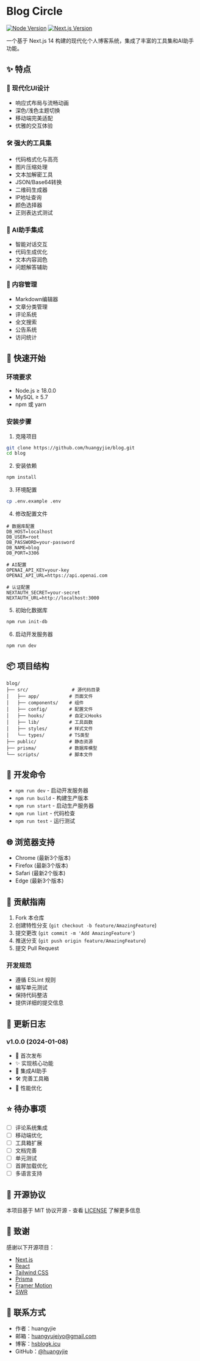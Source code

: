 # Blog Circle
[![Node Version](https://img.shields.io/badge/node-%3E%3D18.0.0-brightgreen)](https://nodejs.org)
[![Next.js Version](https://img.shields.io/badge/next.js-14.0.0-blue)](https://nextjs.org)

一个基于 Next.js 14 构建的现代化个人博客系统，集成了丰富的工具集和AI助手功能。

## ✨ 特点

### 🎨 现代化UI设计
- 响应式布局与流畅动画
- 深色/浅色主题切换
- 移动端完美适配
- 优雅的交互体验

### 🛠 强大的工具集
- 代码格式化与高亮
- 图片压缩处理
- 文本加解密工具
- JSON/Base64转换
- 二维码生成器
- IP地址查询
- 颜色选择器
- 正则表达式测试

### 🤖 AI助手集成
- 智能对话交互
- 代码生成优化
- 文本内容润色
- 问题解答辅助

### 📝 内容管理
- Markdown编辑器
- 文章分类管理
- 评论系统
- 全文搜索
- 公告系统
- 访问统计

## 🚀 快速开始

### 环境要求
- Node.js ≥ 18.0.0
- MySQL ≥ 5.7
- npm 或 yarn

### 安装步骤

1. 克隆项目
```bash
git clone https://github.com/huangyjie/blog.git
cd blog
```

2. 安装依赖
```bash
npm install
```

3. 环境配置
```bash
cp .env.example .env
```

4. 修改配置文件
```env
# 数据库配置
DB_HOST=localhost
DB_USER=root
DB_PASSWORD=your-password
DB_NAME=blog
DB_PORT=3306

# AI配置
OPENAI_API_KEY=your-key
OPENAI_API_URL=https://api.openai.com

# 认证配置
NEXTAUTH_SECRET=your-secret
NEXTAUTH_URL=http://localhost:3000
```

5. 初始化数据库
```bash
npm run init-db
```

6. 启动开发服务器
```bash
npm run dev
```

## 📦 项目结构

```
blog/
├── src/                # 源代码目录
│   ├── app/           # 页面文件
│   ├── components/    # 组件
│   ├── config/        # 配置文件
│   ├── hooks/         # 自定义Hooks
│   ├── lib/           # 工具函数
│   ├── styles/        # 样式文件
│   └── types/         # TS类型
├── public/            # 静态资源
├── prisma/            # 数据库模型
└── scripts/           # 脚本文件
```

## 🔧 开发命令

- `npm run dev` - 启动开发服务器
- `npm run build` - 构建生产版本
- `npm run start` - 启动生产服务器
- `npm run lint` - 代码检查
- `npm run test` - 运行测试

## 🌐 浏览器支持

- Chrome (最新3个版本)
- Firefox (最新3个版本)
- Safari (最新2个版本)
- Edge (最新3个版本)

## 🤝 贡献指南

1. Fork 本仓库
2. 创建特性分支 (`git checkout -b feature/AmazingFeature`)
3. 提交更改 (`git commit -m 'Add AmazingFeature'`)
4. 推送分支 (`git push origin feature/AmazingFeature`)
5. 提交 Pull Request

### 开发规范
- 遵循 ESLint 规则
- 编写单元测试
- 保持代码整洁
- 提供详细的提交信息

## 📝 更新日志

### v1.0.0 (2024-01-08)
- 🎉 首次发布
- ✨ 实现核心功能
- 🤖 集成AI助手
- 🛠 完善工具箱
- 🚀 性能优化

## ⭐ 待办事项

- [ ] 评论系统集成
- [ ] 移动端优化
- [ ] 工具箱扩展
- [ ] 文档完善
- [ ] 单元测试
- [ ] 首屏加载优化
- [ ] 多语言支持

## 📄 开源协议

本项目基于 MIT 协议开源 - 查看 [LICENSE](LICENSE) 了解更多信息

## 🙏 致谢

感谢以下开源项目：
- [Next.js](https://nextjs.org/)
- [React](https://reactjs.org/)
- [Tailwind CSS](https://tailwindcss.com/)
- [Prisma](https://www.prisma.io/)
- [Framer Motion](https://www.framer.com/motion/)
- [SWR](https://swr.vercel.app/)

## 📮 联系方式

- 作者：huangyjie
- 邮箱：huangyujeiyo@gmail.com
- 博客：[hsblogk.icu](https://hsblogk.icu)
- GitHub：[@huangyjie](https://github.com/huangyjie) 
